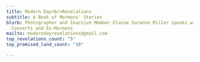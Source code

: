 ```yaml
---
title: Modern Day<br>Revelations
subtitle: A Book of Mormons' Stories
blurb: Photographer and Inactive Member Elaine Suzanne Miller speaks with<br>Mormon
  Converts and Ex-Mormons
mailto: moderndayrevelations@gmail.com
top_revelations_count: "5"
top_promised_land_count: "10"

---
```

